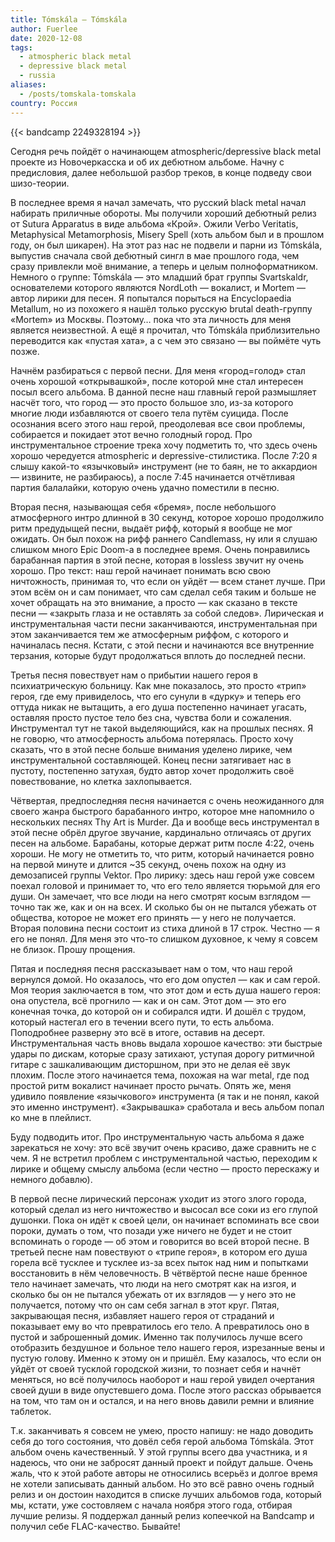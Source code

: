 ```yaml
---
title: Tómskála — Tómskála
author: Fuerlee
date: 2020-12-08
tags:
  - atmospheric black metal
  - depressive black metal
  - russia
aliases:
  - /posts/tomskala-tomskala
country: Россия
---
```


{{< bandcamp 2249328194 >}}

Сегодня речь пойдёт о начинающем atmospheric/depressive black metal проекте из Новочеркасска и об их дебютном альбоме. Начну с предисловия, далее небольшой разбор треков, в конце подведу свои шизо-теории.

В последнее время я начал замечать, что русский black metal начал набирать приличные обороты. Мы получили хороший дебютный релиз от Sutura Apparatus в виде альбома «Крой». Ожили Verbo Veritatis, Metaphysical Metamorphosis, Misery Spell (хоть альбом был и в прошлом году, он был шикарен). На этот раз нас не подвели и парни из Tómskála, выпустив сначала свой дебютный сингл в мае прошлого года, чем сразу привлекли моё внимание, а теперь и целым полноформатником. Немного о группе: Tómskála — это младший брат группы Svartskaldr, основателеми которого являются NordLoth — вокалист, и Mortem — автор лирики для песен. Я попытался порыться на Encyclopaedia Metallum, но из похожего я нашёл только русскую brutal death-группу «Mortem» из Москвы. Поэтому… пока что эта личность для меня является неизвестной. А ещё я прочитал, что Tómskála приблизительно переводится как «пустая хата», а с чем это связано — вы поймёте чуть позже.

Начнём разбираться с первой песни. Для меня «город=голод» стал очень хорошой «открывашкой», после которой мне стал интересен посыл всего альбома. В данной песне наш главный герой размышляет насчёт того, что город — это просто большое зло, из-за которого многие люди избавляются от своего тела путём суицида. После осознания всего этого наш герой, преодолевая все свои проблемы, собирается и покидает этот вечно голодный город. Про инструментальное строение трека хочу подметить то, что здесь очень хорошо чередуется atmospheric и depressive-стилистика. После 7:20 я слышу какой-то «язычковый» инструмент (не то баян, не то аккардион — извините, не разбираюсь), а после 7:45 начинается отчётливая партия балалайки, которую очень удачно поместили в песню.

Вторая песня, называющая себя «бремя», после небольшого атмосферного интро длинной в 30 секунд, которое хорошо продолжило ритм предудыщей песни, выдаёт рифф, который я вообще не мог ожидать. Он был похож на рифф раннего Candlemass, ну или я слушаю слишком много Epic Doom-а в последнее время. Очень понравились барабанная партия в этой песне, которая в lossless звучит ну очень хорошо. Про текст: наш герой начинает понимать всю свою ничтожность, принимая то, что если он уйдёт — всем станет лучше. При этом всём он и сам понимает, что сам сделал себя таким и больше не хочет обращать на это внимание, а просто — как сказано в тексте песни — «закрыть глаза и не оставлять за собой следов». Лирическая и инструментальная части песни заканчиваются,  инструментальная при этом заканчивается тем же атмосферным риффом, с которого и начиналась песня. Кстати, с этой песни и начинаются все внутренние терзания, которые будут продолжаться вплоть до последней песни.

Третья песня повествует нам о прибытии нашего героя в психиатрическую больницу. Как мне показалось, это просто «трип» героя, где ему привиделось, что его сунули в «дурку» и теперь его оттуда никак не вытащить, а его душа постепенно начинает угасать, оставляя просто пустое тело без сна, чувства боли и сожаления. Инструментал тут не такой выделяющийся, как на прошлых песнях. Я не говорю, что атмосферность альбома потерялась. Просто хочу сказать, что в этой песне больше внимания уделено лирике, чем инструментальной составляющей. Конец песни затягивает нас в пустоту, постепенно затухая, будто автор хочет продолжить своё повествование, но клетка захлопывается.

Чётвертая, предпоследняя песня начинается с очень неожиданного для своего жанра быстрого барабанного интро, которое мне напомнило о нескольких песнях Thy Art is Murder. Да и вообще весь инструментал в этой песне обрёл другое звучание, кардинально отличаясь от других песен на альбоме. Барабаны, которые держат ритм после 4:22, очень хороши. Не могу не отметить то, что ритм, который начинается ровно на первой минуте и длится ~35 секунд, очень похож на одну из демозаписей группы Vektor. Про лирику: здесь наш герой уже совсем поехал головой и принимает то, что его тело является тюрьмой для его души. Он замечает, что все люди на него смотрят косым взглядом — точно так же, как и он на всех. И сколько бы он не пытался убежать от общества, которое не может его принять — у него не получается. Вторая половина песни состоит из стиха длиной в 17 строк. Честно — я его не понял. Для меня это что-то слишком духовное, к чему я совсем не близок. Прошу прощения.

Пятая и последняя песня рассказывает нам о том, что наш герой вернулся домой. Но оказалось, что его дом опустел — как и сам герой. Моя теория заключается в том, что этот дом и есть душа нашего героя: она опустела, всё прогнило — как и он сам. Этот дом — это его конечная точка, до которой он и собирался идти. И дошёл с трудом, который настегал его в течении всего пути, то есть альбома. Поподробнее разверну это всё в итоге, оставив на десерт. Инструментальная часть вновь выдала хорошое качество: эти быстрые удары по дискам, которые сразу затихают, уступая дорогу ритмичной гитаре с зашкаливающим дисторшном, при это не делая её звук плохим. После этого начинается тема, похожая на war metal, где под простой ритм вокалист начинает просто рычать. Опять же, меня удивило появление «язычкового» инструмента (я так и не понял, какой это именно инструмент). «Закрывашка» сработала и весь альбом попал ко мне в плейлист.

Буду подводить итог. Про инструментальную часть альбома я даже зарекаться не хочу: это всё звучит очень красиво, даже сравнить не с чем. Я не встретил проблем с инструментальной частью, переходим к лирике и общему смыслу альбома (если честно — просто перескажу и немного добавлю).

В первой песне лирический персонаж уходит из этого злого города, который сделал из него ничтожество и высосал все соки из его глупой душонки. Пока он идёт к своей цели, он начинает вспоминать все свои пороки, думать о том, что позади уже ничего не будет и не стоит вспоминать о городе — об этом и говорится во всей второй песне. В третьей песне нам повествуют о «трипе героя», в котором его душа горела всё тусклее и тусклее из-за всех пыток над ним и попытками восстановить в нём человечность. В чётвёртой песне наше бренное тело начинает замечать, что люди на него смотрят как на изгоя, и сколько бы он не пытался убежать от их взглядов — у него это не получается, потому что он сам себя загнал в этот круг. Пятая, закрывающая песня, избавляет нашего героя от страданий и показывает ему во что превратилось его тело. А превратилось оно в пустой и заброшенный домик. Именно так получилось лучше всего отобразить бездушное и больное тело нашего героя, изрезанные вены и пустую голову. Именно к этому он и пришёл. Ему казалось, что если он уйдёт от своей тусклой городской жизни, то познает себя и начнёт меняться, но всё получилось наоборот и наш герой увидел очертания своей души в виде опустевшего дома. После этого рассказ обрывается на том, что там он и остался, и на него вновь давили ремни и влияние таблеток.

Т.к. заканчивать я совсем не умею, просто напишу: не надо доводить себя до того состояния, что довёл себя герой альбома Tómskála. Этот альбом очень качественный. У этой группы всего два участника, и я надеюсь, что они не забросят данный проект и пойдут дальше. Очень жаль, что к этой работе авторы не относились всерьёз и долгое время не хотели записывать данный альбом. Но это всё равно очень годный релиз и он достоин находится в списке лучших альбомов года, который мы, кстати, уже состовляем с начала ноября этого года, отбирая лучшие релизы. Я поддержал данный релиз копеечкой на Bandcamp и получил себе FLAC-качество. Бывайте!